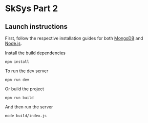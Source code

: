 # SkSys Part 2

## Launch instructions

First, follow the respective installation guides for both
[MongoDB](https://www.mongodb.com/) and [Node.js](https://nodejs.org/en/).

Install the build dependencies
```shell
npm install
```

To run the dev server
```shell
npm run dev
```

Or build the project
```shell
npm run build
```

And then run the server
```shell
node build/index.js
```
